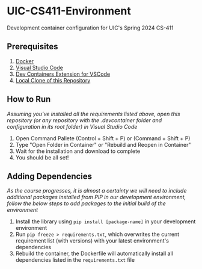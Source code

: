# UIC-CS411-Environment
Development container configuration for UIC's Spring 2024 CS-411

## Prerequisites
1. [Docker](https://www.docker.com/get-started/)
2. [Visual Studio Code](https://code.visualstudio.com/Download)
3. [Dev Containers Extension for VSCode](https://marketplace.visualstudio.com/items?itemName=ms-vscode-remote.remote-containers)
4. [Local Clone of this Repository](https://github.com/garrettpfoy/UIC-CS411-Environment)

## How to Run
*Assuming you've installed all the requirements listed above, open this repository (or any repository with the .devcontainer folder and configuration in its root folder) in Visual Studio Code*

1. Open Command Pallete (Control + Shift + P) or (Command + Shift + P)
2. Type "Open Folder in Container" or "Rebuild and Reopen in Container"
3. Wait for the installation and download to complete
4. You should be all set!

## Adding Dependencies
*As the course progresses, it is almost a certainty we will need to include additional packages installed from PIP in our development environment, follow the below steps to add packages to the initial build of the environment*

1. Install the library using `pip install [package-name]` in your development environment
2. Run `pip freeze > requirements.txt`, which overwrites the current requirement list (with versions) with your latest environment's dependencies
3. Rebuild the container, the Dockerfile will automatically install all dependencies listed in the `requirements.txt` file
